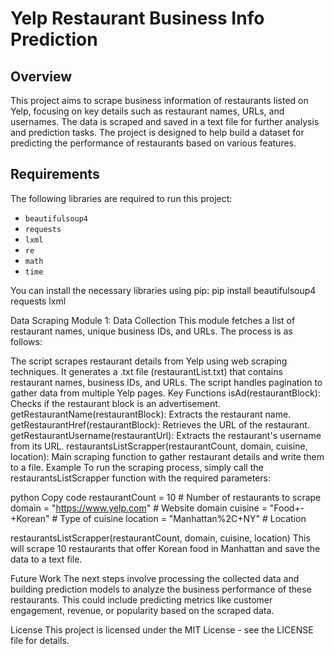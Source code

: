 # Yelp Restaurant Business Info Prediction

## Overview

This project aims to scrape business information of restaurants listed on Yelp, focusing on key details such as restaurant names, URLs, and usernames. The data is scraped and saved in a text file for further analysis and prediction tasks. The project is designed to help build a dataset for predicting the performance of restaurants based on various features.

## Requirements

The following libraries are required to run this project:

- `beautifulsoup4`
- `requests`
- `lxml`
- `re`
- `math`
- `time`

You can install the necessary libraries using pip:
pip install beautifulsoup4 requests lxml

Data Scraping
Module 1: Data Collection
This module fetches a list of restaurant names, unique business IDs, and URLs. The process is as follows:

The script scrapes restaurant details from Yelp using web scraping techniques.
It generates a .txt file (restaurantList.txt) that contains restaurant names, business IDs, and URLs.
The script handles pagination to gather data from multiple Yelp pages.
Key Functions
isAd(restaurantBlock): Checks if the restaurant block is an advertisement.
getRestaurantName(restaurantBlock): Extracts the restaurant name.
getRestaurantHref(restaurantBlock): Retrieves the URL of the restaurant.
getRestaurantUsername(restaurantUrl): Extracts the restaurant's username from its URL.
restaurantsListScrapper(restaurantCount, domain, cuisine, location): Main scraping function to gather restaurant details and write them to a file.
Example
To run the scraping process, simply call the restaurantsListScrapper function with the required parameters:

python
Copy code
restaurantCount = 10  # Number of restaurants to scrape
domain = "https://www.yelp.com"  # Website domain
cuisine = "Food+-+Korean"  # Type of cuisine
location = "Manhattan%2C+NY"  # Location

restaurantsListScrapper(restaurantCount, domain, cuisine, location)
This will scrape 10 restaurants that offer Korean food in Manhattan and save the data to a text file.

Future Work
The next steps involve processing the collected data and building prediction models to analyze the business performance of these restaurants. This could include predicting metrics like customer engagement, revenue, or popularity based on the scraped data.

License
This project is licensed under the MIT License - see the LICENSE file for details.




